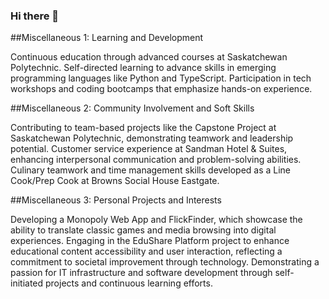### Hi there 👋

##Miscellaneous 1: Learning and Development

Continuous education through advanced courses at Saskatchewan Polytechnic.
Self-directed learning to advance skills in emerging programming languages like Python and TypeScript.
Participation in tech workshops and coding bootcamps that emphasize hands-on experience.

##Miscellaneous 2: Community Involvement and Soft Skills

Contributing to team-based projects like the Capstone Project at Saskatchewan Polytechnic, demonstrating teamwork and leadership potential.
Customer service experience at Sandman Hotel & Suites, enhancing interpersonal communication and problem-solving abilities.
Culinary teamwork and time management skills developed as a Line Cook/Prep Cook at Browns Social House Eastgate.

##Miscellaneous 3: Personal Projects and Interests

Developing a Monopoly Web App and FlickFinder, which showcase the ability to translate classic games and media browsing into digital experiences.
Engaging in the EduShare Platform project to enhance educational content accessibility and user interaction, reflecting a commitment to societal improvement through technology.
Demonstrating a passion for IT infrastructure and software development through self-initiated projects and continuous learning efforts.
<!--
**Jandei06/Jandei06** is a ✨ _special_ ✨ repository because its `README.md` (this file) appears on your GitHub profile.

Here are some ideas to get you started:

- 🔭 I’m currently working on ...
- 🌱 I’m currently learning ...
- 👯 I’m looking to collaborate on ...
- 🤔 I’m looking for help with ...
- 💬 Ask me about ...
- 📫 How to reach me: ...
- 😄 Pronouns: ...
- ⚡ Fun fact: ...
-->
